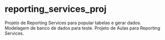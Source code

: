 # reporting_services_proj
Projeto de Reporting Services para popular tabelas e gerar dados. Modelagem de banco de dados para teste.
Projeto de Aulas para Reporting Services.

